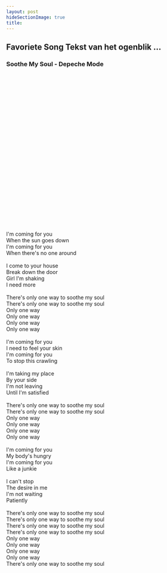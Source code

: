 ```yaml
---
layout: post
hideSectionImage: true
title: 
---
```


## Favoriete Song Tekst van het ogenblik ...

### Soothe My Soul - Depeche Mode

<object width="640" height="390">
  <param name="movie" value="http://www.youtube.com/v/bt-28iNQnwY&amp;rel=0&amp;hl=en_US&amp;feature=player_embedded&amp;version=3"></param>
  <param name="allowFullScreen" value="true"></param>
  <param name="allowScriptAccess" value="always"></param>
  <embed src="http://www.youtube.com/v/bt-28iNQnwY&amp;rel=0&amp;hl=en_US&amp;feature=player_embedded&amp;version=3" 
         type="application/x-shockwave-flash" allowfullscreen="true" allowScriptAccess="always" width="640" height="390">
  </embed>
</object>

<br>
<br>

I'm coming for you<br>
When the sun goes down<br>
I'm coming for you<br>
When there's no one around<br>
<br>
I come to your house<br>
Break down the door<br>
Girl I'm shaking<br>
I need more<br>
<br>
There's only one way to soothe my soul<br>
There's only one way to soothe my soul<br>
Only one way<br>
Only one way<br>
Only one way<br>
Only one way<br>
<br>
I'm coming for you<br>
I need to feel your skin<br>
I'm coming for you<br>
To stop this crawling<br>
<br>
I'm taking my place<br>
By your side<br>
I'm not leaving<br>
Until I'm satisfied<br>
<br>
There's only one way to soothe my soul<br>
There's only one way to soothe my soul<br>
Only one way<br>
Only one way<br>
Only one way<br>
Only one way<br>
<br>
I'm coming for you<br>
My body's hungry<br>
I'm coming for you<br>
Like a junkie<br>
<br>
I can't stop<br>
The desire in me<br>
I'm not waiting<br>
Patiently<br>
<br>
There's only one way to soothe my soul<br>
There's only one way to soothe my soul<br>
There's only one way to soothe my soul<br>
There's only one way to soothe my soul<br>
Only one way<br>
Only one way<br>
Only one way<br>
Only one way<br>
There's only one way to soothe my soul
